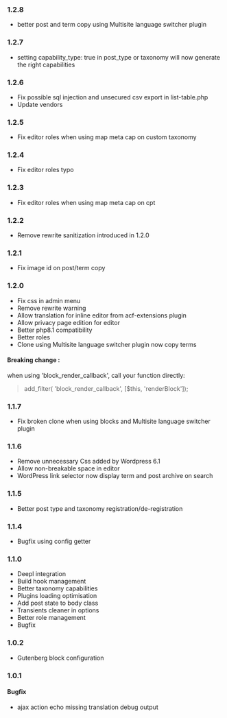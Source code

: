 ### 1.2.8
- better post and term copy using Multisite language switcher plugin

### 1.2.7
- setting capability_type: true in post_type or taxonomy will now generate the right capabilities

### 1.2.6
- Fix possible sql injection and unsecured csv export in list-table.php
- Update vendors

### 1.2.5
- Fix editor roles when using map meta cap on custom taxonomy

### 1.2.4
- Fix editor roles typo

### 1.2.3
- Fix editor roles when using map meta cap on cpt

### 1.2.2
- Remove rewrite sanitization introduced in 1.2.0

### 1.2.1
- Fix image id on post/term copy

### 1.2.0
- Fix css in admin menu
- Remove rewrite warning
- Allow translation for inline editor from acf-extensions plugin
- Allow privacy page edition for editor
- Better php8.1 compatibility
- Better roles
- Clone using Multisite language switcher plugin now copy terms

#### Breaking change :
when using 'block_render_callback', call your function directly:
> add_filter( 'block_render_callback', [$this, 'renderBlock']);

### 1.1.7
- Fix broken clone when using blocks and Multisite language switcher plugin

### 1.1.6
- Remove unnecessary Css added by Wordpress 6.1
- Allow non-breakable space in editor
- WordPress link selector now display term and post archive on search

### 1.1.5
- Better post type and taxonomy registration/de-registration

### 1.1.4
- Bugfix using config getter

### 1.1.0
- Deepl integration
- Build hook management
- Better taxonomy capabilities
- Plugins loading optimisation
- Add post state to body class
- Transients cleaner in options
- Better role management
- Bugfix

### 1.0.2
- Gutenberg block configuration

### 1.0.1
#### Bugfix
 - ajax action echo missing translation debug output 

